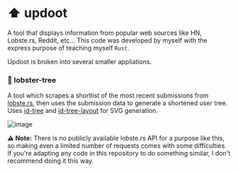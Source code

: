 # :arrow_up: updoot
A tool that displays information from popular web sources like HN, Lobste.rs, Reddit, etc... This code was developed by myself with the express purpose of teaching myself `Rust`.

Updoot is broken into several smaller appliations.

### :lobster: lobster-tree

A tool which scrapes a shortlist of the most recent submissions from <a href="https://lobste.rs/">lobste.rs</a>, then uses the submission data to generate a shortened user tree.
Uses [id-tree](https://github.com/iwburns/id-tree) and [id-tree-layout](https://github.com/jsinger67/id-tree-layout) for SVG generation.

![image](https://user-images.githubusercontent.com/5017975/184385341-ba7bd121-bb21-437e-a24e-7f8845c2a604.png)

**:warning: Note:** There is no publicly available lobste.rs API for a purpose like this, so making even a limited number of requests comes with some difficulties. If you're adapting any code in this repository to do something similar, I don't recommend doing it this way.

